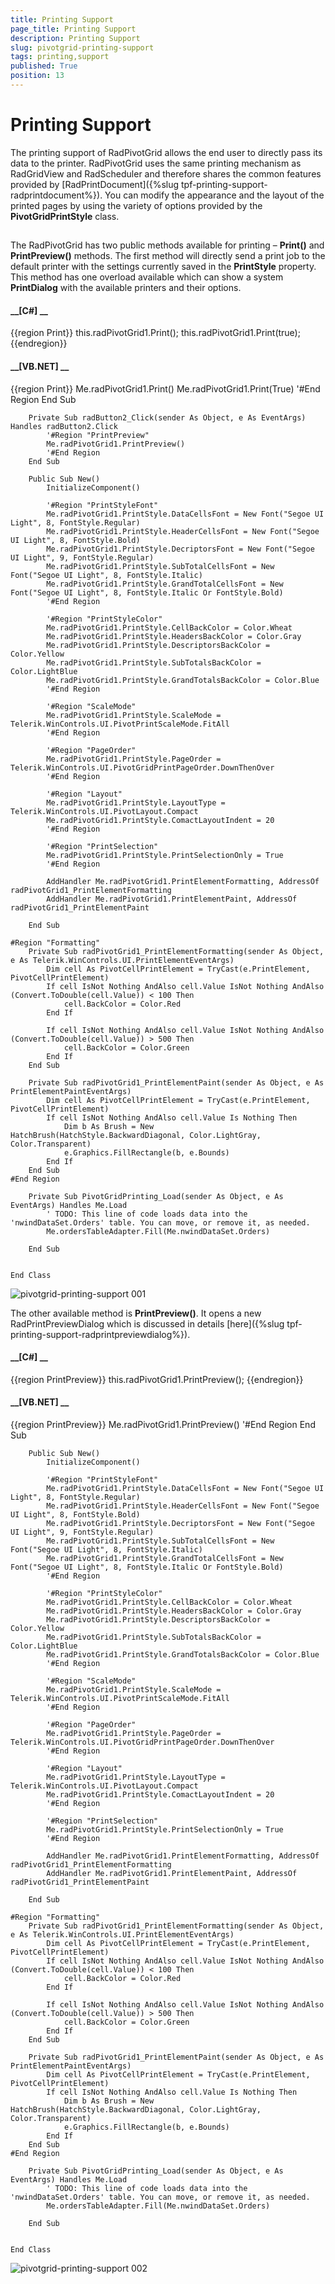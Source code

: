 ```yaml
---
title: Printing Support
page_title: Printing Support
description: Printing Support
slug: pivotgrid-printing-support
tags: printing,support
published: True
position: 13
---
```


# Printing Support



The printing support of RadPivotGrid allows the end user to directly pass its data to the printer. RadPivotGrid uses
        the same printing mechanism as RadGridView and RadScheduler and therefore shares the common features provided by
        [RadPrintDocument]({%slug tpf-printing-support-radprintdocument%}).
        You can modify the appearance and the layout of the printed pages by using the variety of options provided by the
        __PivotGridPrintStyle__ class.
      

## 

The RadPivotGrid has two public methods available for printing – __Print()__ and
          __PrintPreview()__ methods. The first method will directly send a print job to the
          default printer with the settings currently saved in the __PrintStyle__ property. This method
          has one overload available which can show a system __PrintDialog__ with the available printers
          and their options.
        

#### __[C#] __

{{region Print}}
	            this.radPivotGrid1.Print();
	            this.radPivotGrid1.Print(true);
	{{endregion}}



#### __[VB.NET] __

{{region Print}}
	        Me.radPivotGrid1.Print()
	        Me.radPivotGrid1.Print(True)
	        '#End Region
	    End Sub
	
	    Private Sub radButton2_Click(sender As Object, e As EventArgs) Handles radButton2.Click
	        '#Region "PrintPreview"
	        Me.radPivotGrid1.PrintPreview()
	        '#End Region
	    End Sub
	
	    Public Sub New()
	        InitializeComponent()
	
	        '#Region "PrintStyleFont"
	        Me.radPivotGrid1.PrintStyle.DataCellsFont = New Font("Segoe UI Light", 8, FontStyle.Regular)
	        Me.radPivotGrid1.PrintStyle.HeaderCellsFont = New Font("Segoe UI Light", 8, FontStyle.Bold)
	        Me.radPivotGrid1.PrintStyle.DecriptorsFont = New Font("Segoe UI Light", 9, FontStyle.Regular)
	        Me.radPivotGrid1.PrintStyle.SubTotalCellsFont = New Font("Segoe UI Light", 8, FontStyle.Italic)
	        Me.radPivotGrid1.PrintStyle.GrandTotalCellsFont = New Font("Segoe UI Light", 8, FontStyle.Italic Or FontStyle.Bold)
	        '#End Region
	
	        '#Region "PrintStyleColor"
	        Me.radPivotGrid1.PrintStyle.CellBackColor = Color.Wheat
	        Me.radPivotGrid1.PrintStyle.HeadersBackColor = Color.Gray
	        Me.radPivotGrid1.PrintStyle.DescriptorsBackColor = Color.Yellow
	        Me.radPivotGrid1.PrintStyle.SubTotalsBackColor = Color.LightBlue
	        Me.radPivotGrid1.PrintStyle.GrandTotalsBackColor = Color.Blue
	        '#End Region
	
	        '#Region "ScaleMode"
	        Me.radPivotGrid1.PrintStyle.ScaleMode = Telerik.WinControls.UI.PivotPrintScaleMode.FitAll
	        '#End Region
	
	        '#Region "PageOrder"
	        Me.radPivotGrid1.PrintStyle.PageOrder = Telerik.WinControls.UI.PivotGridPrintPageOrder.DownThenOver
	        '#End Region
	
	        '#Region "Layout"
	        Me.radPivotGrid1.PrintStyle.LayoutType = Telerik.WinControls.UI.PivotLayout.Compact
	        Me.radPivotGrid1.PrintStyle.ComactLayoutIndent = 20
	        '#End Region
	
	        '#Region "PrintSelection"
	        Me.radPivotGrid1.PrintStyle.PrintSelectionOnly = True
	        '#End Region
	
	        AddHandler Me.radPivotGrid1.PrintElementFormatting, AddressOf radPivotGrid1_PrintElementFormatting
	        AddHandler Me.radPivotGrid1.PrintElementPaint, AddressOf radPivotGrid1_PrintElementPaint
	
	    End Sub
	
	#Region "Formatting"
	    Private Sub radPivotGrid1_PrintElementFormatting(sender As Object, e As Telerik.WinControls.UI.PrintElementEventArgs)
	        Dim cell As PivotCellPrintElement = TryCast(e.PrintElement, PivotCellPrintElement)
	        If cell IsNot Nothing AndAlso cell.Value IsNot Nothing AndAlso (Convert.ToDouble(cell.Value)) < 100 Then
	            cell.BackColor = Color.Red
	        End If
	
	        If cell IsNot Nothing AndAlso cell.Value IsNot Nothing AndAlso (Convert.ToDouble(cell.Value)) > 500 Then
	            cell.BackColor = Color.Green
	        End If
	    End Sub
	
	    Private Sub radPivotGrid1_PrintElementPaint(sender As Object, e As PrintElementPaintEventArgs)
	        Dim cell As PivotCellPrintElement = TryCast(e.PrintElement, PivotCellPrintElement)
	        If cell IsNot Nothing AndAlso cell.Value Is Nothing Then
	            Dim b As Brush = New HatchBrush(HatchStyle.BackwardDiagonal, Color.LightGray, Color.Transparent)
	            e.Graphics.FillRectangle(b, e.Bounds)
	        End If
	    End Sub
	#End Region
	
	    Private Sub PivotGridPrinting_Load(sender As Object, e As EventArgs) Handles Me.Load
	        ' TODO: This line of code loads data into the 'nwindDataSet.Orders' table. You can move, or remove it, as needed.
	        Me.ordersTableAdapter.Fill(Me.nwindDataSet.Orders)
	
	    End Sub
	
	
	End Class

![pivotgrid-printing-support 001](images/pivotgrid-printing-support001.png)

The other available method is __PrintPreview()__. It opens a new RadPrintPreviewDialog
          which is discussed in details [here]({%slug tpf-printing-support-radprintpreviewdialog%}).
        

#### __[C#] __

{{region PrintPreview}}
	            this.radPivotGrid1.PrintPreview();
	{{endregion}}



#### __[VB.NET] __

{{region PrintPreview}}
	        Me.radPivotGrid1.PrintPreview()
	        '#End Region
	    End Sub
	
	    Public Sub New()
	        InitializeComponent()
	
	        '#Region "PrintStyleFont"
	        Me.radPivotGrid1.PrintStyle.DataCellsFont = New Font("Segoe UI Light", 8, FontStyle.Regular)
	        Me.radPivotGrid1.PrintStyle.HeaderCellsFont = New Font("Segoe UI Light", 8, FontStyle.Bold)
	        Me.radPivotGrid1.PrintStyle.DecriptorsFont = New Font("Segoe UI Light", 9, FontStyle.Regular)
	        Me.radPivotGrid1.PrintStyle.SubTotalCellsFont = New Font("Segoe UI Light", 8, FontStyle.Italic)
	        Me.radPivotGrid1.PrintStyle.GrandTotalCellsFont = New Font("Segoe UI Light", 8, FontStyle.Italic Or FontStyle.Bold)
	        '#End Region
	
	        '#Region "PrintStyleColor"
	        Me.radPivotGrid1.PrintStyle.CellBackColor = Color.Wheat
	        Me.radPivotGrid1.PrintStyle.HeadersBackColor = Color.Gray
	        Me.radPivotGrid1.PrintStyle.DescriptorsBackColor = Color.Yellow
	        Me.radPivotGrid1.PrintStyle.SubTotalsBackColor = Color.LightBlue
	        Me.radPivotGrid1.PrintStyle.GrandTotalsBackColor = Color.Blue
	        '#End Region
	
	        '#Region "ScaleMode"
	        Me.radPivotGrid1.PrintStyle.ScaleMode = Telerik.WinControls.UI.PivotPrintScaleMode.FitAll
	        '#End Region
	
	        '#Region "PageOrder"
	        Me.radPivotGrid1.PrintStyle.PageOrder = Telerik.WinControls.UI.PivotGridPrintPageOrder.DownThenOver
	        '#End Region
	
	        '#Region "Layout"
	        Me.radPivotGrid1.PrintStyle.LayoutType = Telerik.WinControls.UI.PivotLayout.Compact
	        Me.radPivotGrid1.PrintStyle.ComactLayoutIndent = 20
	        '#End Region
	
	        '#Region "PrintSelection"
	        Me.radPivotGrid1.PrintStyle.PrintSelectionOnly = True
	        '#End Region
	
	        AddHandler Me.radPivotGrid1.PrintElementFormatting, AddressOf radPivotGrid1_PrintElementFormatting
	        AddHandler Me.radPivotGrid1.PrintElementPaint, AddressOf radPivotGrid1_PrintElementPaint
	
	    End Sub
	
	#Region "Formatting"
	    Private Sub radPivotGrid1_PrintElementFormatting(sender As Object, e As Telerik.WinControls.UI.PrintElementEventArgs)
	        Dim cell As PivotCellPrintElement = TryCast(e.PrintElement, PivotCellPrintElement)
	        If cell IsNot Nothing AndAlso cell.Value IsNot Nothing AndAlso (Convert.ToDouble(cell.Value)) < 100 Then
	            cell.BackColor = Color.Red
	        End If
	
	        If cell IsNot Nothing AndAlso cell.Value IsNot Nothing AndAlso (Convert.ToDouble(cell.Value)) > 500 Then
	            cell.BackColor = Color.Green
	        End If
	    End Sub
	
	    Private Sub radPivotGrid1_PrintElementPaint(sender As Object, e As PrintElementPaintEventArgs)
	        Dim cell As PivotCellPrintElement = TryCast(e.PrintElement, PivotCellPrintElement)
	        If cell IsNot Nothing AndAlso cell.Value Is Nothing Then
	            Dim b As Brush = New HatchBrush(HatchStyle.BackwardDiagonal, Color.LightGray, Color.Transparent)
	            e.Graphics.FillRectangle(b, e.Bounds)
	        End If
	    End Sub
	#End Region
	
	    Private Sub PivotGridPrinting_Load(sender As Object, e As EventArgs) Handles Me.Load
	        ' TODO: This line of code loads data into the 'nwindDataSet.Orders' table. You can move, or remove it, as needed.
	        Me.ordersTableAdapter.Fill(Me.nwindDataSet.Orders)
	
	    End Sub
	
	
	End Class

![pivotgrid-printing-support 002](images/pivotgrid-printing-support002.png)
